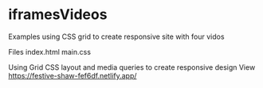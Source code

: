 # iframesVideos
Examples using CSS grid to create responsive site with four vidos


Files
index.html
main.css

Using Grid CSS layout and media queries to create responsive design
View https://festive-shaw-fef6df.netlify.app/
